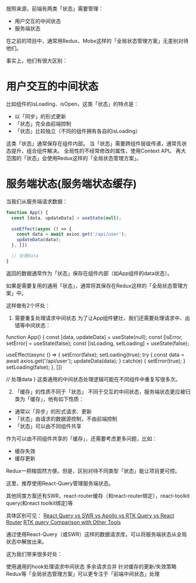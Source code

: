 

按照来源，前端有两类「状态」需要管理：

* 用户交互的中间状态
* 服务端状态

在之前的项目中，通常用Redux、Mobx这样的「全局状态管理方案」无差别对待他们。

事实上，他们有很大区别：

# 用户交互的中间状态
比如组件的isLoading、isOpen，这类「状态」的特点是：

* 以「同步」的形式更新
* 「状态」完全由前端控制
* 「状态」比较独立（不同的组件拥有各自的isLoading）

这类「状态」通常保存在组件内部。
当「状态」需要跨组件层级传递，通常先状态提升，组合组件解决。
全局性的不经常修改的属性，使用Context API。
再大范围的「状态」会使用Redux这样的「全局状态管理方案」。

# 服务端状态(服务端状态缓存)
当我们从服务端请求数据：

```js
function App() {
  const [data, updateData] = useState(null);
  
  useEffect(async () => {
    const data = await axios.get('/api/user');
    updateData(data);
  }, [])

  // 处理data
}
```

返回的数据通常作为「状态」保存在组件内部（如App组件的data状态）。

如果是需要复用的通用「状态」，通常将其保存在Redux这样的「全局状态管理方案」中。

这样做有2个坏处：

1. 需要重复处理请求中间状态
为了让App组件健壮，我们还需要处理请求中、出错等中间状态：

function App() {
  const [data, updateData] = useState(null);
  const [isError, setError] = useState(false);
  const [isLoading, setLoading] = useState(false);
  
  useEffect(async () => {
    setError(false);
    setLoading(true);
    try {
      const data = await axios.get('/api/user');
      updateData(data);
    } catch(e) {
      setError(true);
    }
    setLoading(false);
  }, [])

  // 处理data
}
这类通用的中间状态处理逻辑可能在不同组件中重复写很多次。

2. 「缓存」的性质不同于「状态」
不同于交互的中间状态，服务端状态更应被归类为「缓存」，他有如下性质：

* 通常以「异步」的形式请求、更新
* 「状态」由请求的数据源控制，不由前端控制
* 「状态」可以由不同组件共享

作为可以由不同组件共享的「缓存」，还需要考虑更多问题，比如：

* 缓存失效
* 缓存更新

Redux一把梭固然方便。但是，区别对待不同类型「状态」能让项目更可控。


这里，推荐使用React-Query管理服务端状态。

其他同类方案还有SWR，react-router缓存（和react-router绑定），react-toolkit query(和react toolkit绑定)等

具体区别可见：
[React Query vs SWR vs Apollo vs RTK Query vs React Router](https://cangsdarm.github.io/react-query-web-i18n/getstarted/comparison/)
[RTK query Comparison with Other Tools](https://redux-toolkit.js.org/rtk-query/comparison)



通过使用React-Query（或SWR）这样的数据请求库，可以将服务端状态从全局状态中解放出来。

这为我们带来很多好处：

使用通用的hook处理请求中间状态
多余请求合并
针对缓存的更新/失效策略
Redux等「全局状态管理方案」可以更专注于「前端中间状态」处理